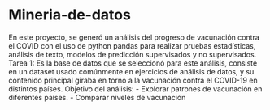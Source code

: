 # Mineria-de-datos
En este proyecto, se generó un análisis del progreso de vacunación contra el COVID con el uso de python pandas para realizar pruebas estadísticas, análisis de texto, modelos de predicción supervisados y no supervisados.
Tarea 1: Es la base de datos que se seleccionó para este análisis, consiste en un dataset usado comúnmente en ejercicios de análisis de datos, y su contenido principal giraba en torno a la vacunación contra el COVID-19 en distintos países.
  Objetivo del análisis:
    - Explorar patrones de vacunación en diferentes países.
    - Comparar niveles de vacunación
